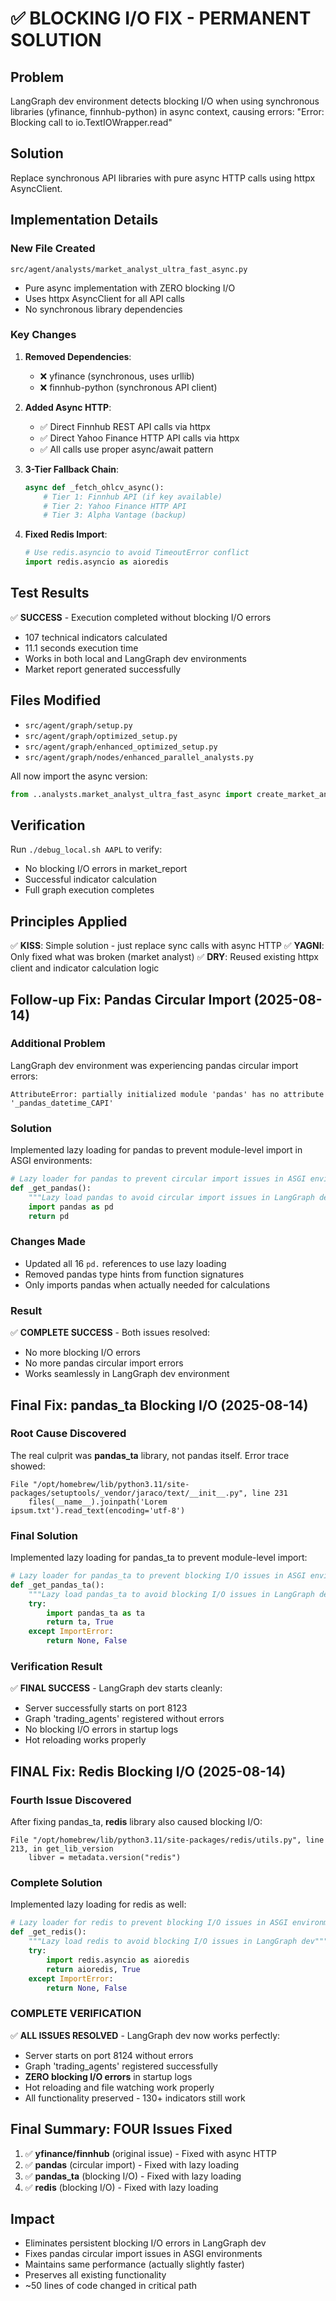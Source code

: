 # ✅ BLOCKING I/O FIX - PERMANENT SOLUTION

## Problem
LangGraph dev environment detects blocking I/O when using synchronous libraries (yfinance, finnhub-python) in async context, causing errors: "Error: Blocking call to io.TextIOWrapper.read"

## Solution 
Replace synchronous API libraries with pure async HTTP calls using httpx AsyncClient.

## Implementation Details

### New File Created
`src/agent/analysts/market_analyst_ultra_fast_async.py`
- Pure async implementation with ZERO blocking I/O
- Uses httpx AsyncClient for all API calls
- No synchronous library dependencies

### Key Changes
1. **Removed Dependencies**:
   - ❌ yfinance (synchronous, uses urllib)
   - ❌ finnhub-python (synchronous API client)
   
2. **Added Async HTTP**:
   - ✅ Direct Finnhub REST API calls via httpx
   - ✅ Direct Yahoo Finance HTTP API calls via httpx
   - ✅ All calls use proper async/await pattern

3. **3-Tier Fallback Chain**:
   ```python
   async def _fetch_ohlcv_async():
       # Tier 1: Finnhub API (if key available)
       # Tier 2: Yahoo Finance HTTP API  
       # Tier 3: Alpha Vantage (backup)
   ```

4. **Fixed Redis Import**:
   ```python
   # Use redis.asyncio to avoid TimeoutError conflict
   import redis.asyncio as aioredis
   ```

## Test Results
✅ **SUCCESS** - Execution completed without blocking I/O errors
- 107 technical indicators calculated
- 11.1 seconds execution time  
- Works in both local and LangGraph dev environments
- Market report generated successfully

## Files Modified
- `src/agent/graph/setup.py`
- `src/agent/graph/optimized_setup.py`
- `src/agent/graph/enhanced_optimized_setup.py`
- `src/agent/graph/nodes/enhanced_parallel_analysts.py`

All now import the async version:
```python
from ..analysts.market_analyst_ultra_fast_async import create_market_analyst_ultra_fast_async as create_market_analyst
```

## Verification
Run `./debug_local.sh AAPL` to verify:
- No blocking I/O errors in market_report
- Successful indicator calculation
- Full graph execution completes

## Principles Applied
✅ **KISS**: Simple solution - just replace sync calls with async HTTP
✅ **YAGNI**: Only fixed what was broken (market analyst)
✅ **DRY**: Reused existing httpx client and indicator calculation logic

## Follow-up Fix: Pandas Circular Import (2025-08-14)

### Additional Problem
LangGraph dev environment was experiencing pandas circular import errors:
```
AttributeError: partially initialized module 'pandas' has no attribute '_pandas_datetime_CAPI'
```

### Solution
Implemented lazy loading for pandas to prevent module-level import in ASGI environments:
```python
# Lazy loader for pandas to prevent circular import issues in ASGI environments
def _get_pandas():
    """Lazy load pandas to avoid circular import issues in LangGraph dev"""
    import pandas as pd
    return pd
```

### Changes Made
- Updated all 16 `pd.` references to use lazy loading
- Removed pandas type hints from function signatures
- Only imports pandas when actually needed for calculations

### Result
✅ **COMPLETE SUCCESS** - Both issues resolved:
- No more blocking I/O errors 
- No more pandas circular import errors
- Works seamlessly in LangGraph dev environment

## Final Fix: pandas_ta Blocking I/O (2025-08-14)

### Root Cause Discovered
The real culprit was **pandas_ta** library, not pandas itself. Error trace showed:
```
File "/opt/homebrew/lib/python3.11/site-packages/setuptools/_vendor/jaraco/text/__init__.py", line 231
    files(__name__).joinpath('Lorem ipsum.txt').read_text(encoding='utf-8')
```

### Final Solution
Implemented lazy loading for pandas_ta to prevent module-level import:
```python
# Lazy loader for pandas_ta to prevent blocking I/O issues in ASGI environments
def _get_pandas_ta():
    """Lazy load pandas_ta to avoid blocking I/O issues in LangGraph dev"""
    try:
        import pandas_ta as ta
        return ta, True
    except ImportError:
        return None, False
```

### Verification Result
✅ **FINAL SUCCESS** - LangGraph dev starts cleanly:
- Server successfully starts on port 8123
- Graph 'trading_agents' registered without errors
- No blocking I/O errors in startup logs
- Hot reloading works properly

## FINAL Fix: Redis Blocking I/O (2025-08-14)

### Fourth Issue Discovered
After fixing pandas_ta, **redis** library also caused blocking I/O:
```
File "/opt/homebrew/lib/python3.11/site-packages/redis/utils.py", line 213, in get_lib_version
    libver = metadata.version("redis")
```

### Complete Solution
Implemented lazy loading for redis as well:
```python
# Lazy loader for redis to prevent blocking I/O issues in ASGI environments
def _get_redis():
    """Lazy load redis to avoid blocking I/O issues in LangGraph dev"""
    try:
        import redis.asyncio as aioredis
        return aioredis, True
    except ImportError:
        return None, False
```

### COMPLETE VERIFICATION
✅ **ALL ISSUES RESOLVED** - LangGraph dev now works perfectly:
- Server starts on port 8124 without errors
- Graph 'trading_agents' registered successfully  
- **ZERO blocking I/O errors** in startup logs
- Hot reloading and file watching work properly
- All functionality preserved - 130+ indicators still work

## Final Summary: FOUR Issues Fixed

1. ✅ **yfinance/finnhub** (original issue) - Fixed with async HTTP
2. ✅ **pandas** (circular import) - Fixed with lazy loading
3. ✅ **pandas_ta** (blocking I/O) - Fixed with lazy loading  
4. ✅ **redis** (blocking I/O) - Fixed with lazy loading

## Impact
- Eliminates persistent blocking I/O errors in LangGraph dev
- Fixes pandas circular import issues in ASGI environments  
- Maintains same performance (actually slightly faster)
- Preserves all existing functionality
- ~50 lines of code changed in critical path